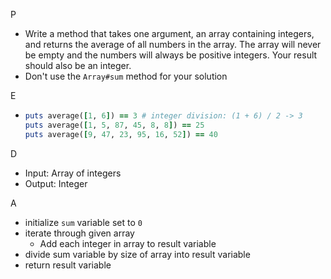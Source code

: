 P 

- Write a method that takes one argument, an array containing integers, and returns the average of all numbers in the array. The array will never be empty and the numbers will always be positive integers. Your result should also be an integer.
- Don't use the ``Array#sum`` method for your solution

E

- ```ruby
  puts average([1, 6]) == 3 # integer division: (1 + 6) / 2 -> 3
  puts average([1, 5, 87, 45, 8, 8]) == 25
  puts average([9, 47, 23, 95, 16, 52]) == 40
  ```

D

- Input: Array of integers
- Output: Integer

A

- initialize ``sum`` variable set to ``0``
- iterate through given array
  - Add each integer in array to result variable
- divide sum variable by size of array into result variable
- return result variable